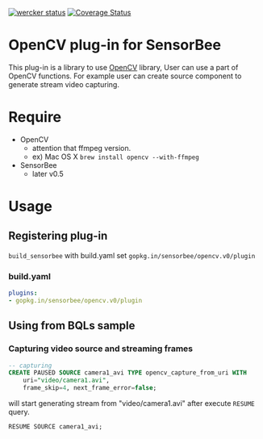 [![wercker status](https://app.wercker.com/status/4db748e2b586121e924f83ef991a5f7b/s "wercker status")](https://app.wercker.com/project/bykey/4db748e2b586121e924f83ef991a5f7b)
[![Coverage Status](https://coveralls.io/repos/github/sensorbee/opencv/badge.svg?branch=master)](https://coveralls.io/github/sensorbee/opencv?branch=master)

# OpenCV plug-in for SensorBee

This plug-in is a library to use [OpenCV](http://opencv.org) library, User can use a part of OpenCV functions. For example user can create source component to generate stream video capturing.

# Require

* OpenCV
    * attention that ffmpeg version.
    * ex) Mac OS X `brew install opencv --with-ffmpeg`
* SensorBee
    * later v0.5

# Usage

## Registering plug-in

`build_sensorbee` with build.yaml set `gopkg.in/sensorbee/opencv.v0/plugin`

### build.yaml

```yaml
plugins:
- gopkg.in/sensorbee/opencv.v0/plugin
```

## Using from BQLs sample

### Capturing video source and streaming frames

```sql
-- capturing
CREATE PAUSED SOURCE camera1_avi TYPE opencv_capture_from_uri WITH
    uri="video/camera1.avi",
    frame_skip=4, next_frame_error=false;
```

will start generating stream from "video/camera1.avi" after execute `RESUME` query.

```
RESUME SOURCE camera1_avi;
```
